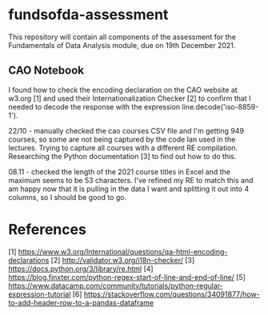 # fundsofda-assessment

This repository will contain all components of the assessment for the Fundamentals of Data Analysis module, due on 19th December 2021.



## CAO Notebook
I found how to check the encoding declaration on the CAO website at w3.org [1] and used their Internationalization Checker [2] to confirm that I needed to decode the response with the expression line.decode('iso-8859-1').

22/10 - manually checked the cao courses CSV file and I'm getting 949 courses, so some are not being captured by the code Ian used in the lectures. Trying to capture all courses with a different RE compilation. Researching the Python documentation [3] to find out how to do this.

08.11 - checked the length of the 2021 course titles in Excel and the maximum seems to be 53 characters. I've refined my RE to match this and am happy now that it is pulling in the data I want and splitting it out into 4 columns, so I should be good to go.

# References
[1] https://www.w3.org/International/questions/qa-html-encoding-declarations
[2] http://validator.w3.org/i18n-checker/
[3] https://docs.python.org/3/library/re.html
[4] https://blog.finxter.com/python-regex-start-of-line-and-end-of-line/
[5] https://www.datacamp.com/community/tutorials/python-regular-expression-tutorial
[6] https://stackoverflow.com/questions/34091877/how-to-add-header-row-to-a-pandas-dataframe  